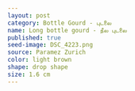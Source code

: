 ```yaml
---
layout: post
category: Bottle Gourd - புடலை
name: Long bottle gourd - நீல புடலை
published: true
seed-image: DSC_4223.png
source: Paramez Zurich
color: light brown
shape: drop shape
size: 1.6 cm
---
```




<!--more-->
